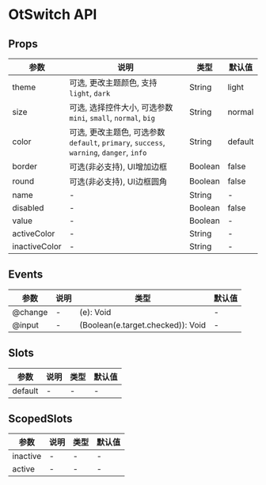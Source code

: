 # OtSwitch API

## Props

| 参数 | 说明 | 类型 | 默认值 |
| --- | --- | --- | --- |
| theme | 可选, 更改主题颜色, 支持 `light`, `dark` | String | light |
| size | 可选, 选择控件大小, 可选参数 `mini`, `small`, `normal`, `big` | String | normal |
| color | 可选, 更改主题色, 可选参数 `default`, `primary`, `success`, `warning`, `danger`, `info` | String | default |
| border | 可选(非必支持), UI增加边框 | Boolean | false |
| round | 可选(非必支持), UI边框圆角 | Boolean | false |
| name | - | String | - |
| disabled | - | Boolean | false |
| value | - | Boolean | - |
| activeColor | - | String | - |
| inactiveColor | - | String | - |

## Events

| 参数 | 说明 | 类型 | 默认值 |
| --- | --- | --- | --- |
| @change | - | (e): Void | - |
| @input | - | (Boolean(e.target.checked)): Void | - |

## Slots

| 参数 | 说明 | 类型 | 默认值 |
| --- | --- | --- | --- |
| default | - | - | - |

## ScopedSlots

| 参数 | 说明 | 类型 | 默认值 |
| --- | --- | --- | --- |
| inactive | - | - | - |
| active | - | - | - |

